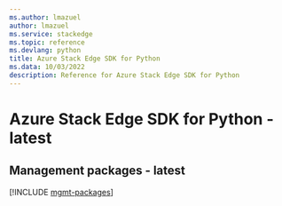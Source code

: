 ```yaml
---
ms.author: lmazuel
author: lmazuel
ms.service: stackedge
ms.topic: reference
ms.devlang: python
title: Azure Stack Edge SDK for Python
ms.data: 10/03/2022
description: Reference for Azure Stack Edge SDK for Python
---
```

# Azure Stack Edge SDK for Python - latest

## Management packages - latest
[!INCLUDE [mgmt-packages](stack-edge-mgmt-index.md)]